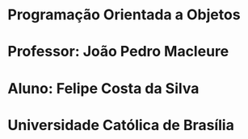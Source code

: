 # Programação Orientada a Objetos
# Professor: João Pedro Macleure
# Aluno: Felipe Costa da Silva
# Universidade Católica de Brasília
